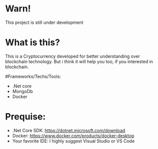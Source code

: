 # Warn!
This project is still under development

# What is this?
This is a Cryptocurrency developed for better understanding over blockchain technology.
But i think it will help you too, if you interested in blockchain.

#Frameworks/Techs/Tools:
 - .Net core
 - MongoDb
 - Docker
 
# Prequise:
- .Net Core SDK: https://dotnet.microsoft.com/download
- Docker: https://www.docker.com/products/docker-desktop
- Your favorite IDE: I highly suggest Visual Studio or VS Code
